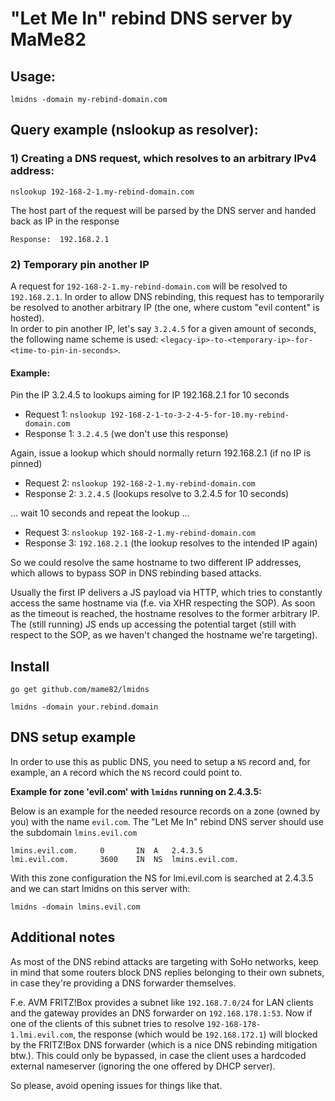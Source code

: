 # "Let Me In" rebind DNS server by MaMe82

## Usage:   
`lmidns -domain my-rebind-domain.com`

## Query example (nslookup as resolver):
### 1) Creating a DNS request, which resolves to an arbitrary IPv4 address:
`nslookup 192-168-2-1.my-rebind-domain.com`

The host part of the request will be parsed by the DNS server and handed back as IP in the response

`Response:  192.168.2.1`

### 2) Temporary pin another IP

A request for `192-168-2-1.my-rebind-domain.com` will be resolved to `192.168.2.1`. In order to allow DNS rebinding, this request has to temporarily be resolved to another arbitrary IP (the one, where custom "evil content" is hosted).  
In order to pin another IP, let's say `3.2.4.5` for a given amount of seconds, the following name scheme is used:
`<legacy-ip>-to-<temporary-ip>-for-<time-to-pin-in-seconds>`.

#### Example:

Pin the IP 3.2.4.5 to lookups aiming for IP 192.168.2.1 for 10 seconds

* Request 1: `nslookup 192-168-2-1-to-3-2-4-5-for-10.my-rebind-domain.com`
* Response 1: `3.2.4.5` (we don't use this response)

Again, issue a lookup which should normally return 192.168.2.1 (if no IP is pinned)

* Request 2: `nslookup 192-168-2-1.my-rebind-domain.com`
* Response 2: `3.2.4.5` (lookups resolve to 3.2.4.5 for 10 seconds)

... wait 10 seconds and repeat the lookup ...

* Request 3:  `nslookup 192-168-2-1.my-rebind-domain.com`
* Response 3: `192.168.2.1` (the lookup resolves to the intended IP again)

So we could resolve the same hostname to two different IP addresses, which allows to bypass SOP in DNS rebinding based attacks.

Usually the first IP delivers a JS payload via HTTP, which tries to constantly access the same hostname via (f.e. via XHR respecting the SOP).
As soon as the timeout is reached, the hostname resolves to the former arbitrary IP. The (still running) JS ends up accessing the potential target (still with respect to the SOP, as we haven't changed the hostname we're targeting). 

## Install
`go get github.com/mame82/lmidns`

`lmidns -domain your.rebind.domain`

## DNS setup example

In order to use this as public DNS, you need to setup a `NS` record and, for example, an `A` record which the `NS` record could point to.

**Example for zone 'evil.com' with `lmidns` running on 2.4.3.5:**

Below is an example for the needed resource records on a zone (owned by you) with the name `evil.com`.
The "Let Me In" rebind DNS server should use the subdomain `lmins.evil.com`

```
lmins.evil.com.		0       IN	A	2.4.3.5
lmi.evil.com.		3600	IN	NS	lmins.evil.com.         
```

With this zone configuration the NS for lmi.evil.com is searched at 2.4.3.5 and we can start lmidns on this server with:

`lmidns -domain lmins.evil.com`  

## Additional notes

As most of the DNS rebind attacks are targeting with SoHo networks, keep in mind that some routers block DNS replies belonging to their own subnets, in case they're providing a DNS forwarder themselves.

F.e. AVM FRITZ!Box provides a subnet like `192.168.7.0/24` for LAN clients and the gateway provides an DNS forwarder on `192.168.178.1:53`. Now if one of the clients of this subnet tries to resolve `192-168-178-1.lmi.evil.com`, the response (which would be `192.168.172.1`) will blocked by the FRITZ!Box DNS forwarder (which is a nice DNS rebinding mitigation btw.). This could only be bypassed, in case the client uses a hardcoded external nameserver (ignoring the one offered by DHCP server).

So please, avoid opening issues for things like that.


